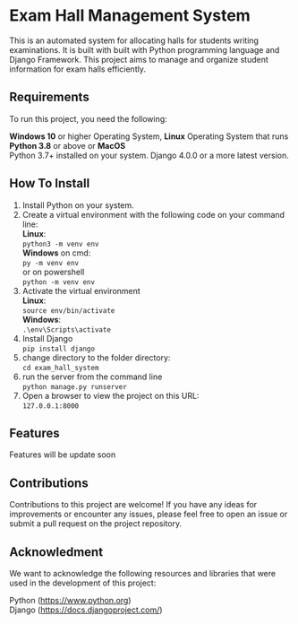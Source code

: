 # Exam Hall Management System
This is an automated system for allocating halls for students writing examinations.
It is built with built with Python programming language and Django Framework. This project aims to manage and organize student information for exam halls efficiently.

## Requirements
To run this project, you need the following:

**Windows 10** or higher Operating System, **Linux** Operating System that runs **Python 3.8** or above or **MacOS**    
Python 3.7+ installed on your system.
Django 4.0.0 or a more latest version.

## How To Install
1. Install Python on your system.
2. Create a virtual environment with the following code on your command line:  
   **Linux**:  
   `python3 -m venv env`  
   **Windows** on cmd:    
   `py -m venv env`  
   or on powershell  
   `python -m venv env`  
4. Activate the virtual environment  
   **Linux**:  
  `source env/bin/activate`  
   **Windows**:  
   `.\env\Scripts\activate`  
5. Install Django  
   `pip install django`   
6. change directory to the folder directory:  
   `cd exam_hall_system`  
7. run the server from the command line  
   `python manage.py runserver`  
8. Open a browser to view the project on this URL:  
   `127.0.0.1:8000`  

## Features
Features will be update soon

## Contributions
Contributions to this project are welcome! If you have any ideas for improvements or encounter any issues, please feel free to open an issue or submit a pull request on the project repository.

## Acknowledment
We want to acknowledge the following resources and libraries that were used in the development of this project:

Python (https://www.python.org)  
Django (https://docs.djangoproject.com/)
